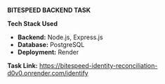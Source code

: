 **BITESPEED BACKEND TASK**

**Tech Stack Used**
- **Backend:** Node.js, Express.js  
- **Database:** PostgreSQL  
- **Deployment:** Render


**Task Link:** https://bitespeed-identity-reconciliation-d0v0.onrender.com/identify
